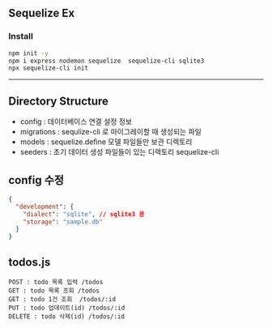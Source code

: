 ## Sequelize Ex

### Install

```bash
npm init -y
npm i express nodemon sequelize  sequelize-cli sqlite3
npx sequelize-cli init

```

---

## Directory Structure

- config : 데이터베이스 연결 설정 정보
- migrations : sequlize-cli 로 마이그레이할 때 생성되는 파일
- models : sequelize.define 모델 파일들만 보관 디렉토리
- seeders : 초기 데이터 생성 파일들이 있는 디렉토리 sequelize-cli

## config 수정

```json
{
  "development": {
    "dialect": "sqlite", // sqlite3 용
    "storage": "sample.db"
  }
}
```

## todos.js
```
POST : todo 목록 입력 /todos
GET : todo 목록 조회 /todos
GET : todo 1건 조회  /todos/:id
PUT : todo 업데이트(id) /todos/:id
DELETE : todo 삭제(id) /todos/:id
```

